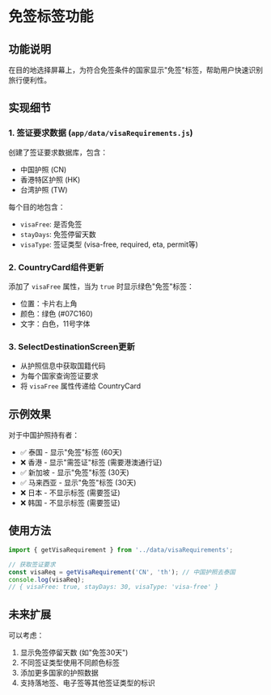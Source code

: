 # 免签标签功能

## 功能说明

在目的地选择屏幕上，为符合免签条件的国家显示"免签"标签，帮助用户快速识别旅行便利性。

## 实现细节

### 1. 签证要求数据 (`app/data/visaRequirements.js`)

创建了签证要求数据库，包含：
- 中国护照 (CN)
- 香港特区护照 (HK)  
- 台湾护照 (TW)

每个目的地包含：
- `visaFree`: 是否免签
- `stayDays`: 免签停留天数
- `visaType`: 签证类型 (visa-free, required, eta, permit等)

### 2. CountryCard组件更新

添加了 `visaFree` 属性，当为 `true` 时显示绿色"免签"标签：
- 位置：卡片右上角
- 颜色：绿色 (#07C160)
- 文字：白色，11号字体

### 3. SelectDestinationScreen更新

- 从护照信息中获取国籍代码
- 为每个国家查询签证要求
- 将 `visaFree` 属性传递给 CountryCard

## 示例效果

对于中国护照持有者：
- ✅ 泰国 - 显示"免签"标签 (60天)
- ❌ 香港 - 显示"需签证"标签 (需要港澳通行证)
- ✅ 新加坡 - 显示"免签"标签 (30天)
- ✅ 马来西亚 - 显示"免签"标签 (30天)
- ❌ 日本 - 不显示标签 (需要签证)
- ❌ 韩国 - 不显示标签 (需要签证)

## 使用方法

```javascript
import { getVisaRequirement } from '../data/visaRequirements';

// 获取签证要求
const visaReq = getVisaRequirement('CN', 'th'); // 中国护照去泰国
console.log(visaReq); 
// { visaFree: true, stayDays: 30, visaType: 'visa-free' }
```

## 未来扩展

可以考虑：
1. 显示免签停留天数 (如"免签30天")
2. 不同签证类型使用不同颜色标签
3. 添加更多国家的护照数据
4. 支持落地签、电子签等其他签证类型的标识
